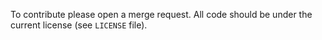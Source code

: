 To contribute please open a merge request. All code should be under the current license
(see `LICENSE` file).
